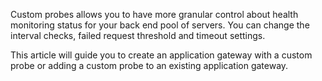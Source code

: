 Custom probes allows you to have more granular control about health monitoring status for your back end pool of servers. You can change the interval checks, failed request threshold and timeout settings.

This article will guide you to create an application gateway with a custom probe or adding a custom probe to an existing application gateway.